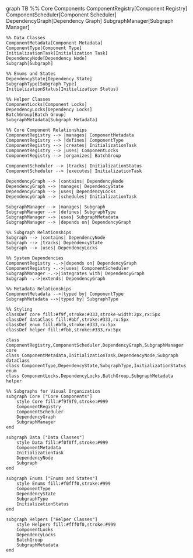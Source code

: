 graph TB
    %% Core Components
    ComponentRegistry[Component Registry]
    ComponentScheduler[Component Scheduler]
    DependencyGraph[Dependency Graph]
    SubgraphManager[Subgraph Manager]
    
    %% Data Classes
    ComponentMetadata[Component Metadata]
    ComponentType[Component Type]
    InitializationTask[Initialization Task]
    DependencyNode[Dependency Node]
    Subgraph[Subgraph]
    
    %% Enums and States
    DependencyState[Dependency State]
    SubgraphType[Subgraph Type]
    InitializationStatus[Initialization Status]
    
    %% Helper Classes
    ComponentLocks[Component Locks]
    DependencyLocks[Dependency Locks]
    BatchGroup[Batch Group]
    SubgraphMetadata[Subgraph Metadata]

    %% Core Component Relationships
    ComponentRegistry --> |manages| ComponentMetadata
    ComponentRegistry --> |defines| ComponentType
    ComponentRegistry --> |creates| InitializationTask
    ComponentRegistry --> |uses| ComponentLocks
    ComponentRegistry --> |organizes| BatchGroup

    ComponentScheduler --> |tracks| InitializationStatus
    ComponentScheduler --> |executes| InitializationTask

    DependencyGraph --> |contains| DependencyNode
    DependencyGraph --> |manages| DependencyState
    DependencyGraph --> |uses| DependencyLocks
    DependencyGraph --> |schedules| InitializationTask

    SubgraphManager --> |manages| Subgraph
    SubgraphManager --> |defines| SubgraphType
    SubgraphManager --> |uses| SubgraphMetadata
    SubgraphManager --> |depends on| DependencyGraph

    %% Subgraph Relationships
    Subgraph --> |contains| DependencyNode
    Subgraph --> |tracks| DependencyState
    Subgraph --> |uses| DependencyLocks

    %% System Dependencies
    ComponentRegistry -.->|depends on| DependencyGraph
    ComponentRegistry -.->|uses| ComponentScheduler
    SubgraphManager -.->|integrates with| DependencyGraph
    Subgraph -.->|extends| DependencyGraph

    %% Metadata Relationships
    ComponentMetadata -->|typed by| ComponentType
    SubgraphMetadata -->|typed by| SubgraphType

    %% Styling
    classDef core fill:#f9f,stroke:#333,stroke-width:2px,rx:5px
    classDef dataClass fill:#bbf,stroke:#333,rx:5px
    classDef enum fill:#bfb,stroke:#333,rx:5px
    classDef helper fill:#fbb,stroke:#333,rx:5px

    class ComponentRegistry,ComponentScheduler,DependencyGraph,SubgraphManager core
    class ComponentMetadata,InitializationTask,DependencyNode,Subgraph dataClass
    class ComponentType,DependencyState,SubgraphType,InitializationStatus enum
    class ComponentLocks,DependencyLocks,BatchGroup,SubgraphMetadata helper

    %% Subgraphs for Visual Organization
    subgraph Core ["Core Components"]
        style Core fill:#f9f9f9,stroke:#999
        ComponentRegistry
        ComponentScheduler
        DependencyGraph
        SubgraphManager
    end

    subgraph Data ["Data Classes"]
        style Data fill:#f0f0ff,stroke:#999
        ComponentMetadata
        InitializationTask
        DependencyNode
        Subgraph
    end

    subgraph Enums ["Enums and States"]
        style Enums fill:#f0fff0,stroke:#999
        ComponentType
        DependencyState
        SubgraphType
        InitializationStatus
    end

    subgraph Helpers ["Helper Classes"]
        style Helpers fill:#fff0f0,stroke:#999
        ComponentLocks
        DependencyLocks
        BatchGroup
        SubgraphMetadata
    end